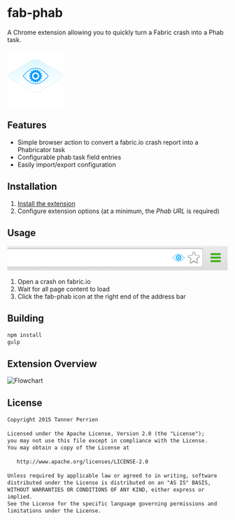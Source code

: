 # fab-phab

A Chrome extension allowing you to quickly turn a Fabric crash into a Phab task.

<img src="static/logo.png" width="128" />

## Features

* Simple browser action to convert a fabric.io crash report into a Phabricator task
* Configurable phab task field entries
* Easily import/export configuration

## Installation

1. [Install the extension][chromewebstore]
2. Configure extension options (at a minimum, the *Phab URL* is required)

## Usage

![Address Bar](static/address-bar.png)

1. Open a crash on fabric.io
2. Wait for all page content to load
3. Click the fab-phab icon at the right end of the address bar

## Building

    npm install
    gulp

## Extension Overview

![Flowchart](https://cdn.rawgit.com/TannerPerrien/fab-phab/master/static/fab-phab.svg)

## License

    Copyright 2015 Tanner Perrien

    Licensed under the Apache License, Version 2.0 (the "License");
    you may not use this file except in compliance with the License.
    You may obtain a copy of the License at

       http://www.apache.org/licenses/LICENSE-2.0

    Unless required by applicable law or agreed to in writing, software
    distributed under the License is distributed on an "AS IS" BASIS,
    WITHOUT WARRANTIES OR CONDITIONS OF ANY KIND, either express or implied.
    See the License for the specific language governing permissions and
    limitations under the License.

[chromewebstore]: https://chrome.google.com/webstore/detail/fab-phab/hghfppcflalbkihbeofoekmfaponmpcp
